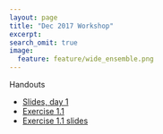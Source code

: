 ```yaml
---
layout: page
title: "Dec 2017 Workshop"
excerpt:
search_omit: true
image:
  feature: feature/wide_ensemble.png
---
```


Handouts

- [Slides, day 1](/workshops/dec2017/class-1.pdf)
- [Exercise 1.1](/workshops/dec2017/1.1.zip)
- [Exercise 1.1 slides](/workshops/dec2017/1.1.slides.html)
